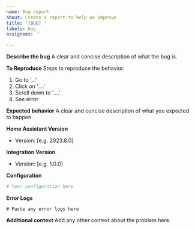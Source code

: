 ```yaml
---
name: Bug report
about: Create a report to help us improve
title: '[BUG] '
labels: bug
assignees: ''

---
```


**Describe the bug**
A clear and concise description of what the bug is.

**To Reproduce**
Steps to reproduce the behavior:
1. Go to '...'
2. Click on '....'
3. Scroll down to '....'
4. See error

**Expected behavior**
A clear and concise description of what you expected to happen.

**Home Assistant Version**
- Version: [e.g. 2023.8.0]

**Integration Version**
- Version: [e.g. 1.0.0]

**Configuration**
```yaml
# Your configuration here
```

**Error Logs**
```
# Paste any error logs here
```

**Additional context**
Add any other context about the problem here.
